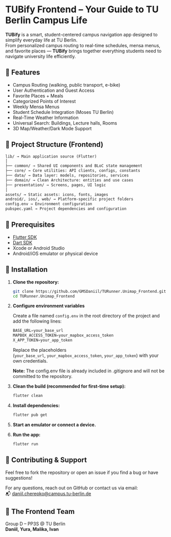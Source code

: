 # TUBify Frontend – Your Guide to TU Berlin Campus Life

**TUBify** is a smart, student-centered campus navigation app designed to simplify everyday life at TU Berlin.  
From personalized campus routing to real-time schedules, mensa menus, and favorite places — 
**TUBify** brings together everything students need to navigate university life efficiently.

## 🚀 Features

- Campus Routing (walking, public transport, e-bike)
- User Authentication and Guest Access
- Favorite Places + Meals
- Categorized Points of Interest
- Weekly Mensa Menus
- Student Schedule Integration (Moses TU Berlin)  
- Real-Time Weather Information  
- Universal Search: Buildings, Lecture halls, Rooms  
- 3D Map/Weather/Dark Mode Support  

## 📁 Project Structure (Frontend)

```markdown
lib/ → Main application source (Flutter)
│
├── common/ → Shared UI components and BLoC state management
├── core/ → Core utilities: API clients, configs, constants
├── data/ → Data layer: models, repositories, services
├── domain/ → Clean Architecture: entities and use cases
├── presentation/ → Screens, pages, UI logic
│
assets/ → Static assets: icons, fonts, images
android/, ios/, web/ → Platform-specific project folders
config.env → Environment configuration
pubspec.yaml → Project dependencies and configuration
```

## 🔧 Prerequisites

- [Flutter SDK](https://docs.flutter.dev/get-started/install)  
- [Dart SDK](https://dart.dev/get-dart)
- Xcode or Android Studio
- Android/iOS emulator or physical device

## 🚀 Installation

1. **Clone the repository:**

    ```bash
    git clone https://github.com/GMSDaniil/TURunner.Unimap_Frontend.git
    cd TURunner.Unimap_Frontend
    ```

2. **Configure environment variables**

   Create a file named `config.env` in the root directory of the project and add the following lines:

   ```dart
   BASE_URL=your_base_url
   MAPBOX_ACCESS_TOKEN=your_mapbox_access_token
   X_APP_TOKEN=your_app_token
   ```

   Replace the placeholders (`your_base_url`, `your_mapbox_access_token`, `your_app_token`) with your own credentials.

   **Note:** The config.env file is already included in .gitignore and will not be committed to the repository.


4. **Clean the build (recommended for first-time setup):**

    ```bash
    flutter clean
    ```

5. **Install dependencies:**

    ```bash
    flutter pub get
    ```

6. **Start an emulator or connect a device.**

7. **Run the app:**

    ```bash
    flutter run
    ```

## 🤝 Contributing & Support

Feel free to fork the repository or open an issue if you find a bug or have suggestions!

For any questions, reach out on GitHub or contact us via email:  
📬 daniil.cherepko@campus.tu-berlin.de

## 👥 The Frontend Team

Group D – PP3S @ TU Berlin  
**Daniil, Yura, Malika, Ivan**


